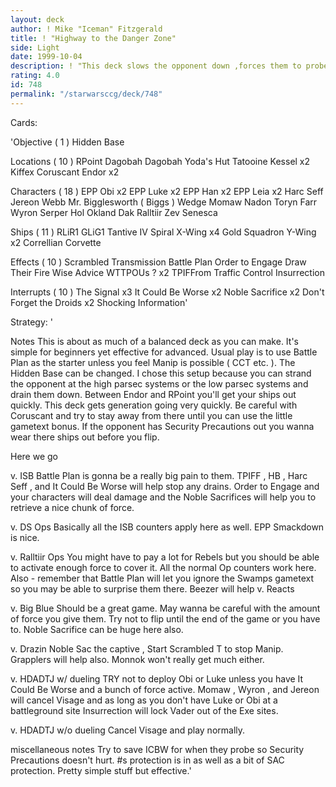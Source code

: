 ```yaml
---
layout: deck
author: ! Mike "Iceman" Fitzgerald
title: ! "Highway to the Danger Zone"
side: Light
date: 1999-10-04
description: ! "This deck slows the opponent down ,forces them to probe for HB , and finishesthem off with drains."
rating: 4.0
id: 748
permalink: "/starwarsccg/deck/748"
---
```

Cards: 

'Objective  ( 1 )
Hidden Base

Locations  ( 10 )
RPoint
Dagobah
Dagobah  Yoda's Hut
Tatooine
Kessel x2
Kiffex
Coruscant
Endor x2

Characters  ( 18 )
EPP Obi x2
EPP Luke x2
EPP Han x2
EPP Leia x2
Harc Seff
Jereon Webb
Mr. Bigglesworth ( Biggs )
Wedge
Momaw Nadon
Toryn Farr
Wyron Serper
Hol Okland
Dak Ralltiir
Zev Senesca

Ships  ( 11 )
RLiR1
GLiG1
Tantive IV
Spiral
X-Wing x4
Gold Squadron Y-Wing x2
Correllian Corvette

Effects  ( 10 )
Scrambled Transmission
Battle Plan
Order to Engage
Draw Their Fire
Wise Advice
WTTPOUs ? x2
TPIFFrom
Traffic Control
Insurrection

Interrupts  ( 10 )
The Signal x3
It Could Be Worse x2
Noble Sacrifice x2
Don't Forget the Droids x2
Shocking Information'

Strategy: '

Notes  This is about as much of a balanced deck
as you can make. It's simple for beginners yet
effective for advanced. Usual play is to use
Battle Plan as the starter unless you feel Manip
is possible ( CCT etc. ). The Hidden Base can be
changed. I chose this setup because you can strand
the opponent at the high parsec systems or the low
parsec systems and drain them down. Between Endor
and RPoint you'll get your ships out quickly. This
deck gets generation going very quickly. Be careful
with Coruscant and try to stay away from there until
you can use the little gametext bonus. If the
opponent has Security Precautions out you wanna
wear there ships out before you flip.

Here we go 

v. ISB  Battle Plan is gonna be a really big pain
to them. TPIFF , HB , Harc Seff , and It Could Be
Worse will help stop any drains.  Order to Engage
and your characters will deal damage and the Noble
Sacrifices will help you to retrieve a nice chunk
of force.

v. DS Ops  Basically all the ISB counters apply
here as well. EPP Smackdown is nice.

v. Ralltiir Ops  You might have to pay a lot for
Rebels but you should be able to activate enough
force to cover it. All the normal Op counters work
here. Also - remember that Battle Plan will let
you ignore the Swamps gametext so you may be able
to surprise them there. Beezer will help v. Reacts

v. Big Blue  Should be a great game. May wanna
be careful with the amount of force you give them.
Try not to flip until the end of the game or you
have to. Noble Sacrifice can be huge here also.

v. Drazin  Noble Sac the captive , Start Scrambled
T to stop Manip. Grapplers will help also. Monnok
won't really get much either.

v. HDADTJ w/ dueling  TRY not to deploy Obi or
Luke unless you have It Could Be Worse and a bunch
of force active. Momaw , Wyron , and Jereon will
cancel Visage and as long as you don't have Luke
or Obi at a battleground site Insurrection will
lock Vader out of the Exe sites.

v. HDADTJ w/o dueling  Cancel Visage and play
normally.

miscellaneous notes  Try to save ICBW for when
they probe so Security Precautions doesn't hurt.
#s protection is in as well as a bit of SAC
protection. Pretty simple stuff but effective.'
